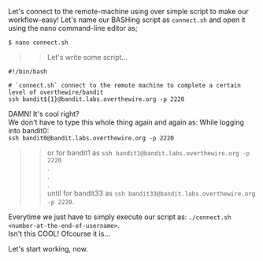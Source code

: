 Let's connect to the remote-machine using over simple script to make our workflow-easy!
Let's name our BASHing script as `connect.sh` and open it using the nano command-line editor as;

```
$ nano connect.sh
```

>> Let's write some script...
```
#!/bin/bash

# `connect.sh` connect to the remote machine to complete a certain level of overthewire/bandit
ssh bandit${1}@bandit.labs.overthewire.org -p 2220
```

DAMN! It's cool right? </br>
We don't have to type this whole thing again and again as:
While logging into bandit0: </br>
`ssh bandit0@bandit.labs.overthewire.org -p 2220`</br>
>> or
for bandit1 as `ssh bandit1@bandit.labs.overthewire.org -p 2220` </br>
. </br>
. </br>
. </br>
until for bandit33 as `ssh bandit33@bandit.labs.overthewire.org -p 2220`.

Everytime we just have to simply execute our script as: `./connect.sh <number-at-the-end-of-username>`. </br>
Isn't this COOL! Ofcourse it is...

Let's start working, now.

